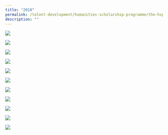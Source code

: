 ```yaml
---
title: "2018"
permalink: /talent-development/humanities-scholarship-programme/the-hsp-class/hsp-class/2018-2/
description: ""
---
```

![](/images/HSP%20Class/2018/HSP-2018_Page_01.png)

![](/images/HSP%20Class/2018/HSP-2018_Page_10.png)

![](/images/HSP%20Class/2018/HSP-2018_Page_09.png)

![](/images/HSP%20Class/2018/HSP-2018_Page_08.png)

![](/images/HSP%20Class/2018/HSP-2018_Page_07.png)

![](/images/HSP%20Class/2018/HSP-2018_Page_06.png)

![](/images/HSP%20Class/2018/HSP-2018_Page_05.png)

![](/images/HSP%20Class/2018/HSP-2018_Page_04.png)

![](/images/HSP%20Class/2018/HSP-2018_Page_03.png)

![](/images/HSP%20Class/2018/HSP-2018_Page_02.png)

![](/images/HSP%20Class/2018/HSP-2018_Page_11.png)

